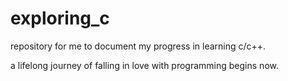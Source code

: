 # exploring_c
repository for me to document my progress in learning c/c++.

a lifelong journey of falling in love with programming begins now. 
